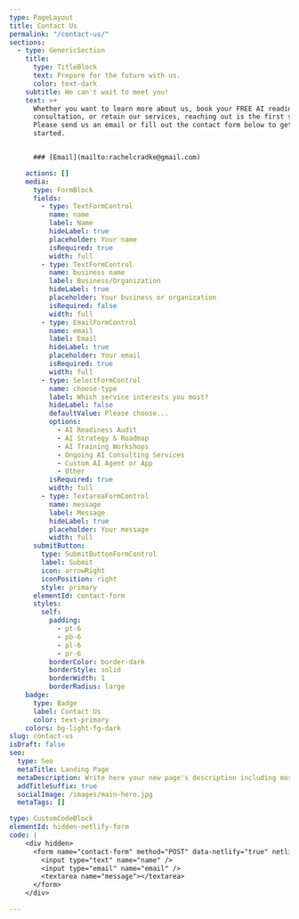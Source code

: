```yaml
---
type: PageLayout
title: Contact Us
permalink: "/contact-us/"
sections:
  - type: GenericSection
    title:
      type: TitleBlock
      text: Prepare for the future with us.
      color: text-dark
    subtitle: We can't wait to meet you!
    text: >+
      Whether you want to learn more about us, book your FREE AI readiness
      consultation, or retain our services, reaching out is the first step!
      Please send us an email or fill out the contact form below to get things
      started.


      ### [Email](mailto:rachelcradke@gmail.com)

    actions: []
    media:
      type: FormBlock
      fields:
        - type: TextFormControl
          name: name
          label: Name
          hideLabel: true
          placeholder: Your name
          isRequired: true
          width: full
        - type: TextFormControl
          name: business name
          label: Business/Organization
          hideLabel: true
          placeholder: Your business or organization
          isRequired: false
          width: full
        - type: EmailFormControl
          name: email
          label: Email
          hideLabel: true
          placeholder: Your email
          isRequired: true
          width: full
        - type: SelectFormControl
          name: choose-type
          label: Which service interests you most?
          hideLabel: false
          defaultValue: Please choose...
          options:
            - AI Readiness Audit
            - AI Strategy & Roadmap
            - AI Training Workshops
            - Ongoing AI Consulting Services
            - Custom AI Agent or App
            - Other
          isRequired: true
          width: full
        - type: TextareaFormControl
          name: message
          label: Message
          hideLabel: true
          placeholder: Your message
          width: full
      submitButton:
        type: SubmitButtonFormControl
        label: Submit
        icon: arrowRight
        iconPosition: right
        style: primary
      elementId: contact-form
      styles:
        self:
          padding:
            - pt-6
            - pb-6
            - pl-6
            - pr-6
          borderColor: border-dark
          borderStyle: solid
          borderWidth: 1
          borderRadius: large
    badge:
      type: Badge
      label: Contact Us
      color: text-primary
    colors: bg-light-fg-dark
slug: contact-us
isDraft: false
seo:
  type: Seo
  metaTitle: Landing Page
  metaDescription: Write here your new page's description including most relevant keywords.
  addTitleSuffix: true
  socialImage: /images/main-hero.jpg
  metaTags: []

type: CustomCodeBlock
elementId: hidden-netlify-form
code: |
    <div hidden>
      <form name="contact-form" method="POST" data-netlify="true" netlify-honeypot="bot-field">
        <input type="text" name="name" />
        <input type="email" name="email" />
        <textarea name="message"></textarea>
      </form>
    </div>

---
```

